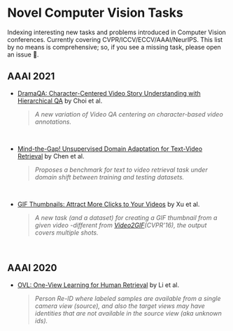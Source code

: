 # Novel Computer Vision Tasks
Indexing interesting new tasks and problems introduced in Computer Vision conferences. Currently covering CVPR/ICCV/ECCV/AAAI/NeurIPS. This list by no means is comprehensive; so, if you see a missing task, please open an issue :bug:.

## AAAI 2021
- [DramaQA: Character-Centered Video Story Understanding with Hierarchical QA](https://ojs.aaai.org/index.php/AAAI/article/view/16203) by Choi et al.

	> *A new variation of Video QA centering on character-based video annotations.*

<br />

<!-- ######################################################################### -->
- [Mind-the-Gap! Unsupervised Domain Adaptation for Text-Video Retrieval](https://ojs.aaai.org/index.php/AAAI/article/view/16192) by Chen et al.

	> *Proposes a benchmark for text to video retrieval task under domain shift between training and testing datasets.*

<br />

<!-- ######################################################################### -->
- [GIF Thumbnails: Attract More Clicks to Your Videos](https://ojs.aaai.org/index.php/AAAI/article/view/16416) by Xu et al.

	> *A new task (and a dataset) for creating a GIF thumbnail from a given video -different from [Video2GIF](https://arxiv.org/abs/1605.04850)(CVPR'16), the output covers multiple shots.*

<br />

## AAAI 2020
- [OVL: One-View Learning for Human Retrieval](https://ojs.aaai.org//index.php/AAAI/article/view/6804) by Li et al.

	> *Person Re-ID where labeled samples are available from a single camera view (source), and also the target views may have identities that are not available in the source view (aka unknown ids).*
